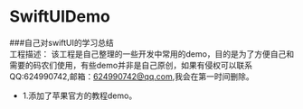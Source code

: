 # SwiftUIDemo  
###自己对swiftUI的学习总结  
工程描述：
该工程是自己整理的一些开发中常用的demo，目的是为了方便自己和需要的码农们使用，有些demo并非是自己原创，如果有侵权可以联系QQ:624990742,邮箱：624990742@qq.com,我会在第一时间删除。
- 1.添加了苹果官方的教程demo。
